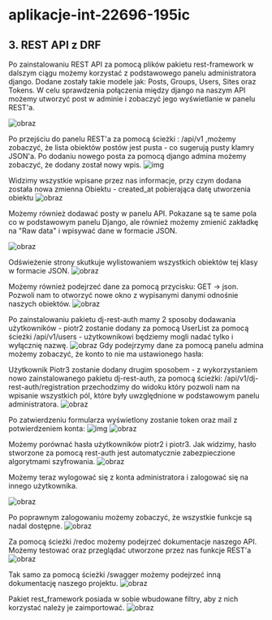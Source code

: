 # aplikacje-int-22696-195ic

## 3. REST API z DRF

Po zainstalowaniu REST API za pomocą plików pakietu rest-framework w dalszym ciągu możemy korzystać z podstawowego panelu 
administratora django. Dodane zostały takie modele jak: Posts, Groups, Users, Sites oraz Tokens. W celu sprawdzenia połączenia
między django na naszym API możemy utworzyć post w adminie i zobaczyć jego wyświetlanie w panelu REST'a.

![obraz](https://user-images.githubusercontent.com/56678518/146564093-32827858-4e82-4b8d-9354-12113922d427.png)

Po przejściu do panelu REST'a za pomocą ścieżki : /api/v1 ,możemy zobaczyć, że lista obiektów postów jest pusta - 
co sugerują pusty klamry JSON'a. Po dodaniu nowego posta za pomocą django admina możemy zobaczyć, że dodany został nowy wpis.
![img](https://user-images.githubusercontent.com/56678518/146564021-36973c22-c9ec-4ecd-b30c-a0d323f8a4ea.png)

Widzimy wszystkie wpisane przez nas informacje, przy czym dodana została nowa zmienna Obiektu - created_at pobierająca datę utworzenia obiektu
![obraz](https://user-images.githubusercontent.com/56678518/146563996-62200e8d-e3c8-4946-af2c-75e15ddf5566.png)

Możemy również dodawać posty w panelu API. Pokazane są te same pola co w podstawowym panelu Django, ale również możemy zmienić
zakładkę na "Raw data" i wpisywać dane w formacie JSON.

![obraz](https://user-images.githubusercontent.com/56678518/146564227-6dd8fb5d-72f3-44fc-ad3b-cb3c3b8f9d2d.png)

Odświeżenie strony skutkuje wylistowaniem wszystkich obiektów tej klasy w formacie JSON.
![obraz](https://user-images.githubusercontent.com/56678518/146564757-bb469005-1c99-4462-8722-58c6970a6706.png)

Możemy również podejrzeć dane za pomocą przycisku: GET -> json. Pozwoli nam to otworzyć nowe okno z wypisanymi
danymi odnośnie naszych obiektów.
![obraz](https://user-images.githubusercontent.com/56678518/146565212-6809bcde-56bd-46ca-87fa-eab38b12b97e.png)

Po zainstalowaniu pakietu dj-rest-auth mamy 2 sposoby dodawania użytkowników - piotr2 zostanie dodany za pomocą UserList
za pomocą ścieżki /api/v1/users - użytkownikowi będziemy mogli nadać tylko i wyłącznię nazwę. 
![obraz](https://user-images.githubusercontent.com/56678518/146566711-e1c94897-c995-405e-b42e-c047fb087fc4.png)
Gdy podejrzymy dane za pomocą panelu admina możemy zobaczyć, że konto to nie ma ustawionego hasła:

Użytkownik Piotr3 zostanie dodany drugim sposobem - z wykorzystaniem nowo zainstalowanego pakietu dj-rest-auth, za pomocą ścieżki: 
/api/v1/dj-rest-auth/registration przechodzimy do widoku który pozwoli nam na wpisanie wszystkich pól, które były uwzględnione w 
podstawowym panelu administratora.
![obraz](https://user-images.githubusercontent.com/56678518/146572745-7885e578-9b31-4788-9b3e-54f305f61263.png)

Po zatwierdzeniu formularza wyświetlony zostanie token oraz mail z potwierdzeniem konta:
![img](https://user-images.githubusercontent.com/56678518/146571427-3832d64d-16b9-46a9-90d1-6a1e727ba7b2.png)
![obraz](https://user-images.githubusercontent.com/56678518/146572117-86366999-60f1-4896-8a87-4be6f56e91a6.png)

Możemy porównać hasła użytkowników piotr2 i piotr3. Jak widzimy, hasło stworzone za pomocą rest-auth jest automatycznie
zabezpieczione algorytmami szyfrowania.
![obraz](https://user-images.githubusercontent.com/56678518/146573499-fcdbf404-addb-4529-96c5-fa35e6b99b57.png)

Możemy teraz wylogować się z konta administratora i zalogować się na innego użytkownika.

![obraz](https://user-images.githubusercontent.com/56678518/146571398-dbdd1d01-4106-4f5f-825d-915819f13e2d.png)

Po poprawnym zalogowaniu możemy zobaczyć, że wszystkie funkcje są nadal dostępne.
![obraz](https://user-images.githubusercontent.com/56678518/146566249-20c12c15-8a07-48f9-990a-effcc538bcac.png)

Za pomocą ścieżki /redoc możemy podejrzeć dokumentacje naszego API. Możemy testować oraz przeglądać utworzone przez nas
funkcje REST'a
![obraz](https://user-images.githubusercontent.com/56678518/146566985-3a0e0f7c-169c-444d-a1d6-f8a8288fdd01.png)

Tak samo za pomocą ścieżki /swagger możemy podejrzeć inną dokumentację naszego projektu.
![obraz](https://user-images.githubusercontent.com/56678518/146567071-b67e2c80-37b1-4c63-941a-001ee4bd5fb9.png)

Pakiet rest_framework posiada w sobie wbudowane filtry, aby z nich korzystać należy je zaimportować. 
![obraz](https://user-images.githubusercontent.com/56678518/146574440-d764c90f-a965-485d-b240-af2b032d73dd.png)

